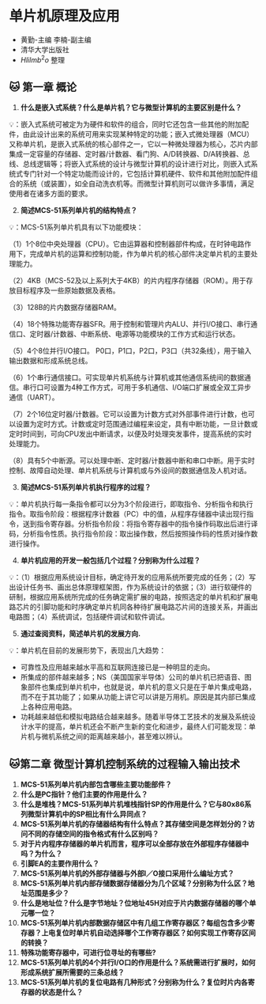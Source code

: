 # 单片机原理及应用

- 黄勤-主编 李楠-副主编
- 清华大学出版社
- $Hlilmb^2o$ 整理

## :cat: 第一章 概论

1. **什么是嵌入式系统？什么是单片机？它与微型计算机的主要区别是什么？**

:bulb:：嵌入式系统可被定为为硬件和软件的组合，同时它还包含一些其他的附加配件，由此设计出来的系统可用来实现某种特定的功能；嵌入式微处理器（MCU）又称单片机，是嵌入式系统的核心部件之一，它以一种微处理器为核心，芯片内部集成一定容量的存储器、定时器/计数器、看门狗、A/D转换器、D/A转换器、总线、总线逻辑等；将嵌入式系统的设计与微型计算机的设计进行对比，则嵌入式系统式专门针对一个特定功能而设计的，它包括计算机硬件、软件和其他附加配件组合的系统（或装置），如全自动洗衣机等。而微型计算机则可以做许多事情，满足使用者在诸多方面的要求。

2. **简述MCS-51系列单片机的结构特点？**

:bulb:：MCS-51系列单片机具有以下功能模块：

（1）1个8位中央处理器（CPU）。它由运算器和控制器部件构成，在时钟电路作用下，完成单片机的运算和控制功能，作为单片机的核心部件决定单片机的主要处理能力。

（2）4KB（MCS-52及以上系列大于4KB）的片内程序存储器（ROM）。用于存放目标程序及一些原始数据及表格。

（3）128B的片内数据存储器RAM。

（4）18个特殊功能寄存器SFR。用于控制和管理片内ALU、并行I/O接口、串行通信口、定时器/计数器、中断系统、电源等功能模块的工作方式和运行状态。

（5）4个8位并行I/O接口。 P0口，P1口，P2口，P3口（共32条线），用于输入输出数据和形成系统总线。

（6）1个串行通信接口。可实现单片机系统与计算机或其他通信系统间的数据通信。串行口可设置为4种工作方式，可用于多机通信、I/O端口扩展或全双工异步通信（UART）。

（7）2个16位定时器/计数器。它可以设置为计数方式对外部事件进行计数，也可以设置为定时方式。计数或定时范围通过编程来设定，具有中断功能，一旦计数或定时时间到，可向CPU发出中断请求，以便及时处理突发事件，提高系统的实时处理能力。

（8）具有5个中断源。可以处理中断、定时器/计数器中断和串口中断。用于实时控制、故障自动处理、单片机系统与计算机或与外设间的数据通信及人机对话。

3. **简述MCS-51系列单片机执行程序的过程？**

:bulb:：单片机执行每一条指令都可以分为3个阶段进行，即取指令、分析指令和执行指令。取指令阶段：根据程序计数器（PC）中的值，从程序存储器中读出现行指令，送到指令寄存器。分析指令阶段：将指令寄存器中的指令操作码取出后进行译码，分析指令性质。执行指令阶段：取出操作数，然后按照操作码的性质对操作数进行操作。

4. **单片机应用的开发一般包括几个过程？分别称为什么过程？**

:bulb:：（1）根据应用系统设计目标，确定待开发的应用系统所要完成的任务；（2）写出设计任务书、画出总体原理框架图，作为系统设计的依据；（3）进行软硬件的研制，根据应用系统所完成的任务确定需扩展的电路，按照选定的单片机和扩展电路芯片的引脚功能和时序确定单片机同各种待扩展电路芯片间的连接关系，并画出电路图；（4）系统调试，包括硬件调试和软件调试。

5. **通过查阅资料，简述单片机的发展方向.**

:bulb:：单片机在目前的发展形势下，表现出几大趋势：
- 可靠性及应用越来越水平高和互联网连接已是一种明显的走向。
- 所集成的部件越来越多；NS（美国国家半导体）公司的单片机已把语音、图象部件也集成到单片机中，也就是说，单片机的意义只是在于单片集成电路，而不在于其功能了；如果从功能上讲它可以讲是万用机。原因是其内部已集成上各种应用电路。
- 功耗越来越低和模拟电路结合越来越多。随着半导体工艺技术的发展及系统设计水平的提高，单片机还会不断产生新的变化和进步，最终人们可能发现：单片机与微机系统之间的距离越来越小，甚至难以辨认。

## :cat:第二章 微型计算机控制系统的过程输入输出技术

1. **MCS-51系列单片机内部包含哪些主要功能部件？**
2. **什么是PC指针？他们主要的作用是什么？**
3. **什么是堆栈？MCS-51系列单片机堆栈指针SP的作用是什么？它与80x86系列微型计算机中的SP相比有什么异同点？**
4. **MCS-51系列单片机的存储器结构有什么特点？其存储空间是怎样划分的？访问不同的存储空间的指令格式有什么区别吗？**
5. **对于片内程序存储器的单片机而言，程序可以全部存放在外部程序存储器中吗？为什么？**
6. **引脚EA的主要作用什么？**
7. **MCS-51系列单片机的外部存储器与外部I／O接口采用什么编址方式？**
8. **MCS-51系列单片机内部存储数据存储器分为几个区域？分别称为什么区？地址范围是多少？**
9. **什么是地址位？什么是字节地址？位地址45H对应于片内数据存储器的哪个单元哪一位？**
10. **MCS-51系列单片机内部数据存储区中有几组工作寄存器区？每组包含多少寄存器？上电复位时单片机自动选择哪个工作寄存器区？如何实现工作寄存区间的转换？**
11. **特殊功能寄存器中，可进行位寻址的有哪些?**
12. **MCS-51系列单片机的4个并行I/O口的作用是什么？系统需进行扩展时，如何形成系统扩展所需要的三条总线？**
13. **MCS-51系列单片机的复位电路有几种形式？分别称为什么？复位时片内各寄存器的状态是什么？**